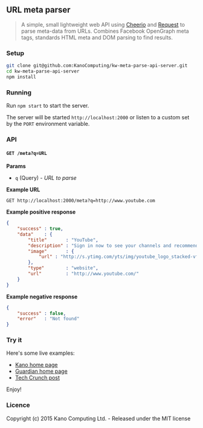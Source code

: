 ## URL meta parser

> A simple, small lightweight web API using [Cheerio](https://www.npmjs.com/package/cheerio) and [Request](https://www.npmjs.com/package/request) to parse meta-data from URLs. Combines Facebook OpenGraph meta tags, standards HTML meta and DOM parsing to find results.

### Setup

```bash
git clone git@github.com:KanoComputing/kw-meta-parse-api-server.git
cd kw-meta-parse-api-server
npm install
```

### Running

Run `npm start` to start the server.

The server will be started `http://localhost:2000` or listen to a custom set by the `PORT` environment variable.

### API

#### `GET /meta?q=URL`

**Params**

* `q` (Query) - *URL to parse*

**Example URL**

`GET http://localhost:2000/meta?q=http://www.youtube.com`

**Example positive response**

```json
{
    "success" : true,
    "data"    : {
        "title"       : "YouTube",
        "description" : "Sign in now to see your channels and recommendations!",
        "image"       : {
            "url" : "http://s.ytimg.com/yts/img/youtube_logo_stacked-vfl225ZTx.png"
        },
        "type"        : "website",
        "url"         : "http://www.youtube.com/"
    }
}
```

**Example negative response**

```json
{
    "success" : false,
    "error"   : "Not found"
}
```

### Try it

Here's some live examples:

* [Kano home page](http://metaparse.herokuapp.com/meta/?q=www.kano.me)
* [Guardian home page](http://metaparse.herokuapp.com/meta/?q=guardian.co.uk)
* [Tech Crunch post](http://kano-metaparse.herokuapp.com/meta/?q=http://techcrunch.com/2013/11/19/kano-kickstarter/)

Enjoy!

### Licence

Copyright (c) 2015 Kano Computing Ltd. - Released under the MIT license
